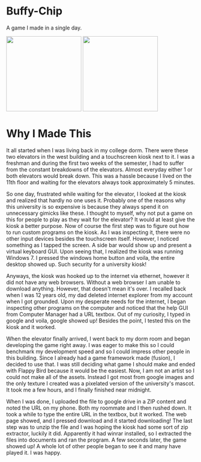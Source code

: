 # Buffy-Chip
A game I made in a single day.

<img src="/screenshots/video_2.gif?raw=true" width="200px"> <img src="/screenshots/video_1.gif?raw=true" width="200px">

# Why I Made This
It all started when I was living back in my college dorm. There were these two elevators in the west building and a touchscreen kiosk next to it. I was a freshman and during the first two weeks of the semester, I had to suffer from the constant breakdowns of the elevators. Almost everyday either 1 or both elevators would break down. This was a hassle because I lived on the 11th floor and waiting for the elevators always took approximately 5 minutes.

So one day, frustrated while waiting for the elevator, I looked at the kiosk and realized that hardly no one uses it. Probably one of the reasons why this university is so expensive is because they always spend it on unnecessary gimicks like these. I thought to myself, why not put a game on this for people to play as they wait for the elevator? It would at least give the kiosk a better purpose. Now of course the first step was to figure out how to run custom programs on the kiosk. As I was inspecting it, there were no other input devices besides the touchscreen itself. However, I noticed something as I tapped the screen. A side bar would show up and present a virtual keyboard GUI. Upon seeing that, I realized the kiosk was running Windows 7. I pressed the windows home button and voila, the entire desktop showed up. Such security for a university kiosk!

Anyways, the kiosk was hooked up to the internet via ethernet, however it did not have any web browsers. Without a web browser I am unable to download anything. However, that doesn't mean it's over. I recalled back when I was 12 years old, my dad deleted internet explorer from my account when I got grounded. Upon my desperate needs for the internet, I began inspecting other programs on the computer and noticed that the help GUI from Computer Manager had a URL textbox. Out of my curiosity, I typed in google and voila, google showed up! Besides the point, I tested this on the kiosk and it worked.

When the elevator finally arrived, I went back to my dorm room and began developing the game right away. I was eager to make this so I could benchmark my development speed and so I could impress other people in this building. Since I already had a game framework made (fusion), I decided to use that. I was still deciding what game I should make and ended with Flappy Bird because it would be the easiest. Now, I am not an artist so I could not make all of the assets. Instead I got most from google images and the only texture I created was a pixelated version of the university's mascot. It took me a few hours, and I finally finished near midnight.

When I was done, I uploaded the file to google drive in a ZIP content and noted the URL on my phone. Both my roommate and I then rushed down. It took a while to type the entire URL in the textbox, but it worked. The web page showed, and I pressed download and it started downloading! The last step was to unzip the file and I was hoping the kiosk had some sort of zip extractor, luckily it did. Apparently it had winrar installed, so I extracted the files into documents and ran the program. A few seconds later, the game showed up! A whole lot of other people began to see it and many have played it. I was happy.

